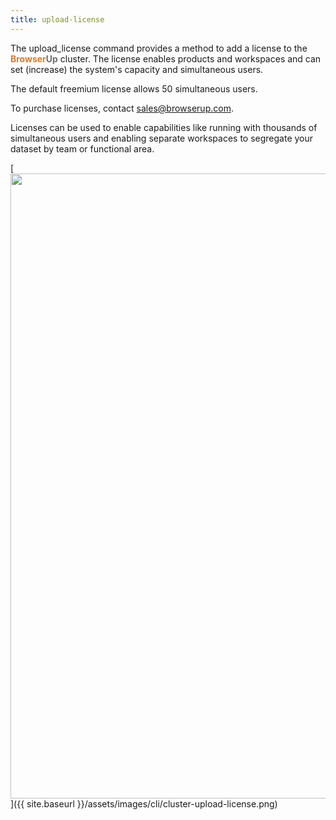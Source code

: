 ```yaml
---
title: upload-license
---
```


The upload_license command provides a method to add a license to
the <span style="font-weight: bold;color: #de792b;">Browser</span><span style="font-weight: bold;color: #6e6e6e;">Up</span> cluster. The license enables products and workspaces and can set (increase)
the system's capacity and simultaneous users.

The default freemium license allows 50 simultaneous users.

To purchase licenses, contact [sales@browserup.com](mailto:sales@browserup.com).

Licenses can be used to enable capabilities like running with thousands of simultaneous
users and enabling separate workspaces to segregate your dataset by team or functional area.

[<img src="{{ site.baseurl }}/assets/images/cli/cluster-upload-license.png" width="1000"/>]({{ site.baseurl }}/assets/images/cli/cluster-upload-license.png)
